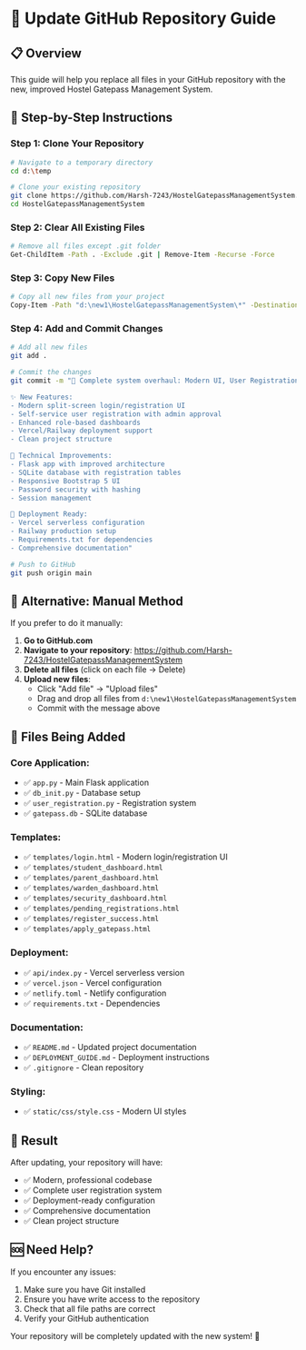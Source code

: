 # 🔄 Update GitHub Repository Guide

## 📋 Overview
This guide will help you replace all files in your GitHub repository with the new, improved Hostel Gatepass Management System.

## 🚀 Step-by-Step Instructions

### Step 1: Clone Your Repository
```bash
# Navigate to a temporary directory
cd d:\temp

# Clone your existing repository
git clone https://github.com/Harsh-7243/HostelGatepassManagementSystem.git
cd HostelGatepassManagementSystem
```

### Step 2: Clear All Existing Files
```bash
# Remove all files except .git folder
Get-ChildItem -Path . -Exclude .git | Remove-Item -Recurse -Force
```

### Step 3: Copy New Files
```bash
# Copy all new files from your project
Copy-Item -Path "d:\new1\HostelGatepassManagementSystem\*" -Destination . -Recurse -Exclude .git
```

### Step 4: Add and Commit Changes
```bash
# Add all new files
git add .

# Commit the changes
git commit -m "🎉 Complete system overhaul: Modern UI, User Registration, Deployment Ready

✨ New Features:
- Modern split-screen login/registration UI
- Self-service user registration with admin approval
- Enhanced role-based dashboards
- Vercel/Railway deployment support
- Clean project structure

🔧 Technical Improvements:
- Flask app with improved architecture
- SQLite database with registration tables
- Responsive Bootstrap 5 UI
- Password security with hashing
- Session management

🚀 Deployment Ready:
- Vercel serverless configuration
- Railway production setup
- Requirements.txt for dependencies
- Comprehensive documentation"

# Push to GitHub
git push origin main
```

## 🎯 Alternative: Manual Method

If you prefer to do it manually:

1. **Go to GitHub.com**
2. **Navigate to your repository**: https://github.com/Harsh-7243/HostelGatepassManagementSystem
3. **Delete all files** (click on each file → Delete)
4. **Upload new files**:
   - Click "Add file" → "Upload files"
   - Drag and drop all files from `d:\new1\HostelGatepassManagementSystem`
   - Commit with the message above

## 📁 Files Being Added

### Core Application:
- ✅ `app.py` - Main Flask application
- ✅ `db_init.py` - Database setup
- ✅ `user_registration.py` - Registration system
- ✅ `gatepass.db` - SQLite database

### Templates:
- ✅ `templates/login.html` - Modern login/registration UI
- ✅ `templates/student_dashboard.html`
- ✅ `templates/parent_dashboard.html`
- ✅ `templates/warden_dashboard.html`
- ✅ `templates/security_dashboard.html`
- ✅ `templates/pending_registrations.html`
- ✅ `templates/register_success.html`
- ✅ `templates/apply_gatepass.html`

### Deployment:
- ✅ `api/index.py` - Vercel serverless version
- ✅ `vercel.json` - Vercel configuration
- ✅ `netlify.toml` - Netlify configuration
- ✅ `requirements.txt` - Dependencies

### Documentation:
- ✅ `README.md` - Updated project documentation
- ✅ `DEPLOYMENT_GUIDE.md` - Deployment instructions
- ✅ `.gitignore` - Clean repository

### Styling:
- ✅ `static/css/style.css` - Modern UI styles

## 🎉 Result

After updating, your repository will have:
- ✅ Modern, professional codebase
- ✅ Complete user registration system
- ✅ Deployment-ready configuration
- ✅ Comprehensive documentation
- ✅ Clean project structure

## 🆘 Need Help?

If you encounter any issues:
1. Make sure you have Git installed
2. Ensure you have write access to the repository
3. Check that all file paths are correct
4. Verify your GitHub authentication

Your repository will be completely updated with the new system! 🚀

